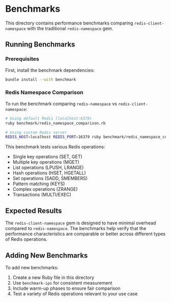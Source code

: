# Benchmarks

This directory contains performance benchmarks comparing `redis-client-namespace` with the traditional `redis-namespace` gem.

## Running Benchmarks

### Prerequisites

First, install the benchmark dependencies:

```bash
bundle install --with benchmark
```

### Redis Namespace Comparison

To run the benchmark comparing `redis-namespace` vs `redis-client-namespace`:

```bash
# Using default Redis (localhost:6379)
ruby benchmark/redis_namespace_comparison.rb

# Using custom Redis server
REDIS_HOST=localhost REDIS_PORT=16379 ruby benchmark/redis_namespace_comparison.rb
```

This benchmark tests various Redis operations:
- Single key operations (SET, GET)
- Multiple key operations (MGET)
- List operations (LPUSH, LRANGE)
- Hash operations (HSET, HGETALL)
- Set operations (SADD, SMEMBERS)
- Pattern matching (KEYS)
- Complex operations (ZRANGE)
- Transactions (MULTI/EXEC)

## Expected Results

The `redis-client-namespace` gem is designed to have minimal overhead compared to `redis-namespace`. The benchmarks help verify that the performance characteristics are comparable or better across different types of Redis operations.

## Adding New Benchmarks

To add new benchmarks:
1. Create a new Ruby file in this directory
2. Use `benchmark-ips` for consistent measurement
3. Include warm-up phases to ensure fair comparison
4. Test a variety of Redis operations relevant to your use case